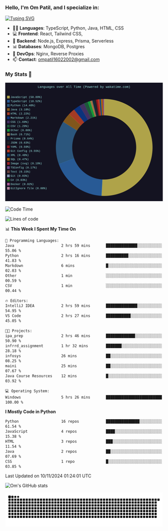 <h3>Hello, I'm Om Patil, and I specialize in:</h3>

[![Typing SVG](https://readme-typing-svg.demolab.com?font=Fira+Code&pause=1000&color=00F7F6&width=435&lines=Full+Stack+Developer;Node.js+Backend+Developer;React+Frontend+Developer)](https://git.io/typing-svg)

<ul>
  <li>👨‍💻 <strong>Languages</strong>: TypeScript, Python, Java, HTML, CSS</li>
  <li>💻 <strong>Frontend</strong>: React, Tailwind CSS,  </li>
  <li>🦄 <strong>Backend</strong>: Node.js, Express, Prisma, Serverless </li>
  <li>📊 <strong>Databases</strong>: MongoDB, Postgres</li>
  <li>🚀 <strong>DevOps</strong>: Nginx, Reverse Proxies</li>
  <li>📫 <strong>Contact</strong>: <a href="mailto:ompatil16022002@gmail.com">ompatil16022002@gmail.com</a></li>
</ul>


<h3>My Stats 💯</h3>

<img src="wakatime-stats.svg" alt="Wakatime Stats" width="600"/>

<!--  [![Top Langs](https://github-readme-stats.vercel.app/api/top-langs/?username=9OmP&layout=compact&theme=radical)](https://github.com/anuraghazra/github-readme-stats) -->

<!--START_SECTION:waka-->
![Code Time](http://img.shields.io/badge/Code%20Time-93%20hrs%2023%20mins-blue)

![Lines of code](https://img.shields.io/badge/From%20Hello%20World%20I%27ve%20Written-1.5%20million%20lines%20of%20code-blue)

📊 **This Week I Spent My Time On** 

```text
💬 Programming Languages: 
Java                     2 hrs 59 mins       ██████████████░░░░░░░░░░░   55.06 % 
Python                   2 hrs 16 mins       ██████████░░░░░░░░░░░░░░░   41.83 % 
Markdown                 6 mins              █░░░░░░░░░░░░░░░░░░░░░░░░   02.03 % 
Other                    1 min               ░░░░░░░░░░░░░░░░░░░░░░░░░   00.59 % 
CSV                      1 min               ░░░░░░░░░░░░░░░░░░░░░░░░░   00.44 % 

🔥 Editors: 
IntelliJ IDEA            2 hrs 59 mins       ██████████████░░░░░░░░░░░   54.95 % 
VS Code                  2 hrs 27 mins       ███████████░░░░░░░░░░░░░░   45.05 % 

🐱‍💻 Projects: 
ipa_prep                 2 hrs 46 mins       █████████████░░░░░░░░░░░░   50.90 % 
infrrd_assignment        1 hr 32 mins        ███████░░░░░░░░░░░░░░░░░░   28.18 % 
infosys                  26 mins             ██░░░░░░░░░░░░░░░░░░░░░░░   08.25 % 
maini                    25 mins             ██░░░░░░░░░░░░░░░░░░░░░░░   07.67 % 
Java Course Resources    12 mins             █░░░░░░░░░░░░░░░░░░░░░░░░   03.92 % 

💻 Operating System: 
Windows                  5 hrs 26 mins       █████████████████████████   100.00 % 
```

**I Mostly Code in Python** 

```text
Python                   16 repos            ███████████████░░░░░░░░░░   61.54 % 
JavaScript               4 repos             ████░░░░░░░░░░░░░░░░░░░░░   15.38 % 
HTML                     3 repos             ███░░░░░░░░░░░░░░░░░░░░░░   11.54 % 
Java                     2 repos             ██░░░░░░░░░░░░░░░░░░░░░░░   07.69 % 
CSS                      1 repo              █░░░░░░░░░░░░░░░░░░░░░░░░   03.85 % 
```




 Last Updated on 10/11/2024 01:24:01 UTC
<!--END_SECTION:waka-->

![Om's GitHub stats](https://github-readme-stats.vercel.app/api?username=9OmP&show_icons=true&theme=radical)

![snake gif](https://github.com/9OmP/9OmP/blob/output/github-contribution-grid-snake-dark.svg)


